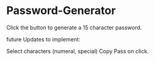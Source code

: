 # Password-Generator

Click the button to generate a 15 character password.

future Updates to implement:

Select characters (numeral, special)
Copy Pass on click.

